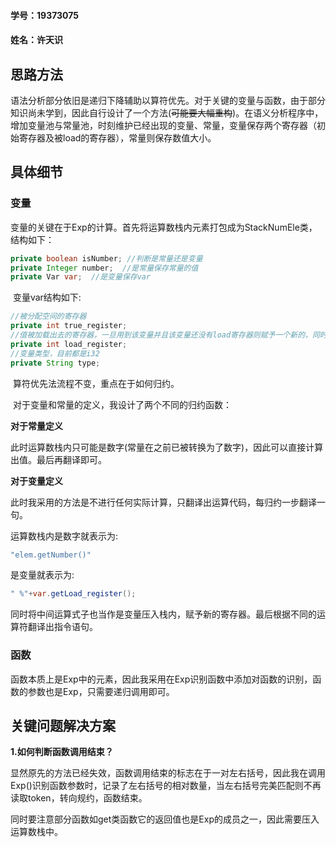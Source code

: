 #### 学号：19373075

#### 姓名：许天识

## 思路方法

​	语法分析部分依旧是递归下降辅助以算符优先。对于关键的变量与函数，由于部分知识尚未学到，因此自行设计了一个方法(~~可能要大幅重构~~)。在语义分析程序中，增加变量池与常量池，时刻维护已经出现的变量、常量，变量保存两个寄存器（初始寄存器及被load的寄存器），常量则保存数值大小。

## 具体细节

### 变量

​	变量的关键在于Exp的计算。首先将运算数栈内元素打包成为StackNumEle类，结构如下：

```java
private boolean isNumber; //判断是常量还是变量
private Integer number;  //是常量保存常量的值
private Var var;  //是变量保存var
```

​	变量var结构如下:

```java
//被分配空间的寄存器
private int true_register;
//值被加载出去的寄存器，一旦用到该变量并且该变量还没有load寄存器则赋予一个新的，同时只要变量的值发生改变，load寄存器也要同时赋予新的。
private int load_register;
//变量类型，目前都是i32
private String type;
```

​	算符优先法流程不变，重点在于如何归约。

​	对于变量和常量的定义，我设计了两个不同的归约函数：

**对于常量定义**

​	此时运算数栈内只可能是数字(常量在之前已被转换为了数字)，因此可以直接计算出值。最后再翻译即可。

**对于变量定义**

​	此时我采用的方法是不进行任何实际计算，只翻译出运算代码，每归约一步翻译一句。

运算数栈内是数字就表示为:

```java
"elem.getNumber()"
```

是变量就表示为:

```java
" %"+var.getLoad_register();
```

同时将中间运算式子也当作是变量压入栈内，赋予新的寄存器。最后根据不同的运算符翻译出指令语句。

### 函数

函数本质上是Exp中的元素，因此我采用在Exp识别函数中添加对函数的识别，函数的参数也是Exp，只需要递归调用即可。

## 关键问题解决方案

**1.如何判断函数调用结束？**

​	显然原先的方法已经失效，函数调用结束的标志在于一对左右括号，因此我在调用Exp()识别函数参数时，记录了左右括号的相对数量，当左右括号完美匹配则不再读取token，转向规约，函数结束。

​	同时要注意部分函数如get类函数它的返回值也是Exp的成员之一，因此需要压入运算数栈中。
